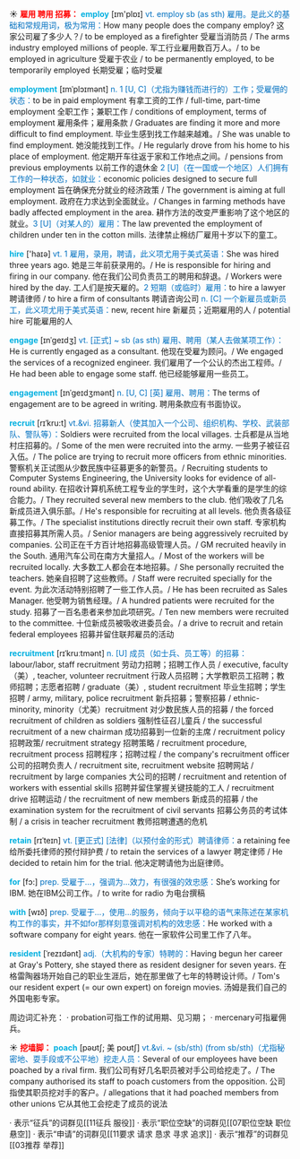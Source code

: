 ☀ <font color="red">**雇用 聘用 招募：**</font>
<font color="sky blue">**employ**</font> [ɪm'plɒɪ] 
<font color="#0070c0">vt. employ sb (as sth) 雇用。是此义的基础和常规用词，极为常用：</font>How many people does the company employ? 这家公司雇了多少人？/ to be employed as a firefighter 受雇当消防员 / The arms industry employed millions of people. 军工行业雇用数百万人。/ to be employed in agriculture 受雇于农业 / to be permanently employed, to be temporarily employed 长期受雇；临时受雇
           
<font color="sky blue">**employment**</font> [ɪmˈplɔɪmənt]
<font color="#0070c0">n. 1 [U, C]（尤指为赚钱而进行的）工作；受雇佣的状态：</font>to be in paid employment 有拿工资的工作 / full-time, part-time employment 全职工作；兼职工作 / conditions of employment, terms of employment 雇用条件；雇用条款 / Graduates are finding it more and more difficult to find employment. 毕业生感到找工作越来越难。/ She was unable to find employment. 她没能找到工作。/ He regularly drove from his home to his place of employment. 他定期开车往返于家和工作地点之间。/ pensions from previous employments 以前工作的退休金 <font color="#0070c0">2 [U]（在一国或一个地区）人们拥有工作的一种状态，如就业：</font>economic policies designed to secure full employment 旨在确保充分就业的经济政策 / The government is aiming at full employment. 政府在力求达到全面就业。/ Changes in farming methods have badly affected employment in the area. 耕作方法的改变严重影响了这个地区的就业。<font color="#0070c0">3 [U]（对某人的）雇用：</font>The law prevented the employment of children under ten in the cotton mills. 法律禁止棉纺厂雇用十岁以下的童工。

<font color="sky blue">**hire**</font> ['haɪə] 
<font color="#0070c0">vt. 1 雇用，录用，聘请，此义项尤用于美式英语：</font>She was hired three years ago. 她是三年前获录用的。/ He is responsible for hiring and firing in our company. 他在我们公司负责员工的聘用和辞退。/ Workers were hired by the day. 工人们是按天雇的。<font color="#0070c0">2 短期（或临时）雇用：</font>to hire a lawyer 聘请律师 / to hire a firm of consultants 聘请咨询公司 <font color="#0070c0">n. [C] 一个新雇员或新员工，此义项尤用于美式英语：</font>new, recent hire 新雇员；近期雇用的人 / potential hire 可能雇用的人
            
<font color="sky blue">**engage**</font> [ɪnˈgeɪdʒ]
<font color="#0070c0">vt. [正式] ~ sb (as sth) 雇用、聘用（某人去做某项工作）：</font>He is currently engaged as a consultant. 他现在受雇为顾问。/ We engaged the services of a recognized engineer. 我们雇用了一个公认的杰出工程师。/ He had been able to engage some staff. 他已经能够雇用一些员工。

<font color="sky blue">**engagement**</font> [ɪnˈgeɪdʒmənt]
<font color="#0070c0">n. [U, C] [英] 雇用、聘用：</font>The terms of engagement are to be agreed in writing. 聘用条款应有书面协议。
             
<font color="sky blue">**recruit**</font> [rɪˈkru:t]
<font color="#0070c0">vt.&vi. 招募新人（使其加入一个公司、组织机构、学校、武装部队、警队等）：</font>Soldiers were recruited from the local villages. 士兵都是从当地村庄招募的。/ Some of the men were recruited into the army. 一些男子被征召入伍。/ The police are trying to recruit more officers from ethnic minorities. 警察机关正试图从少数民族中征募更多的新警员。/ Recruiting students to Computer Systems Engineering, the University looks for evidence of all-round ability. 在招收计算机系统工程专业的学生时，这个大学看重的是学生的综合能力。/ They recruited several new members to the club. 他们吸收了几名新成员进入俱乐部。/ He's responsible for recruiting at all levels. 他负责各级征募工作。/ The specialist institutions directly recruit their own staff. 专家机构直接招募其所需人员。/ Senior managers are being aggressively recruited by companies. 公司正在千方百计地招募高级管理人员。/ GM recruited heavily in the South. 通用汽车公司在南方大量招人。/ Most of the workers will be recruited locally. 大多数工人都会在本地招募。/ She personally recruited the teachers. 她亲自招聘了这些教师。/ Staff were recruited specially for the event. 为此次活动特别招聘了一些工作人员。/ He has been recruited as Sales Manager. 他受聘为销售经理。/ A hundred patients were recruited for the study. 招募了一百名患者来参加此项研究。/ Ten new members were recruited to the committee. 十位新成员被吸收进委员会。/ a drive to recruit and retain federal employees 招募并留住联邦雇员的活动
                      
<font color="sky blue">**recruitment**</font> [rɪˈkruːtmənt]
<font color="#0070c0">n. [U] 成员（如士兵、员工等）的招募：</font>labour/labor, staff recruitment 劳动力招聘；招聘工作人员 / executive, faculty（美）, teacher, volunteer recruitment 行政人员招聘；大学教职员工招聘；教师招聘；志愿者招聘 / graduate（美）, student recruitment 毕业生招聘；学生招聘 / army, military, police recruitment 新兵招募；警察招募 / ethnic-minority, minority（尤美）recruitment 对少数民族人员的招募 / the forced recruitment of children as soldiers 强制性征召儿童兵 / the successful recruitment of a new chairman 成功招募到一位新的主席 / recruitment policy 招聘政策/ recruitment strategy 招聘策略 / recruitment procedure, recruitment process 招聘程序；招聘过程 / the company's recruitment officer 公司的招聘负责人 / recruitment site, recruitment website 招聘网站 / recruitment by large companies 大公司的招聘 / recruitment and retention of workers with essential skills 招聘并留住掌握关键技能的工人 / recruitment drive 招聘运动 / the recruitment of new members 新成员的招募 / the examination system for the recruitment of civil servants 招募公务员的考试体制 / a crisis in teacher recruitment 教师招聘遭遇的危机

<font color="sky blue">**retain**</font> [rɪˈteɪn]
<font color="#0070c0">vt. [更正式] [法律]（以预付金的形式）聘请律师：</font>a retaining fee 给所委托律师的预付辩护费 / to retain the services of a lawyer 聘定律师 / He decided to retain him for the trial. 他决定聘请他为出庭律师。

<font color="sky blue">**for**</font> [fɔ:] 
<font color="#0070c0">prep. 受雇于…，强调为…效力，有很强的效忠感：</font>She’s working for IBM. 她在IBM公司工作。/ to write for radio 为电台撰稿

<font color="sky blue">**with**</font> [wɪð] 
<font color="#0070c0">prep. 受雇于…，使用…的服务，倾向于以平稳的语气来陈述在某家机构工作的事实，并不如for那样刻意强调对机构的效忠感：</font>He worked with a software company for eight years. 他在一家软件公司里工作了八年。
           
<font color="sky blue">**resident**</font> [ˈrezɪdənt]
<font color="#0070c0">adj.（大机构的专家）特聘的：</font>Having begun her career at Gray's Pottery, she stayed there as resident designer for seven years. 在格雷陶器场开始自己的职业生涯后，她在那里做了七年的特聘设计师。/ Tom's our resident expert (= our own expert) on foreign movies. 汤姆是我们自己的外国电影专家。

周边词汇补充：
· probation可指工作的试用期、见习期；
· mercenary可指雇佣兵。

☀ <font color="red">**挖墙脚：**</font>
<font color="sky blue">**poach**</font> [pəʊtʃ; 美 poʊtʃ]
<font color="#0070c0">vt.&vi. ~ (sb/sth) (from sb/sth)（尤指秘密地、耍手段或不公平地）挖走人员：</font>Several of our employees have been poached by a rival firm. 我们公司有好几名职员被对手公司给挖走了。/ The company authorised its staff to poach customers from the opposition. 公司指使其职员挖对手的客户。/ allegations that it had poached members from other unions 它从其他工会挖走了成员的说法 

· 表示“征兵”的词群见[[11征兵 服役]]
· 表示“职位空缺”的词群见[[07职位空缺 职位悬空]]
· 表示“申请”的词群见[[11要求 请求 恳求 寻求 追求]]
· 表示“推荐”的词群见[[03推荐 举荐]]
